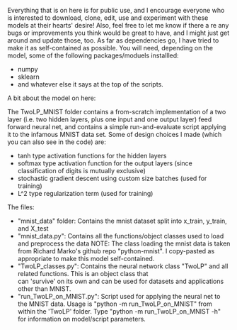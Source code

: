 Everything that is on here is for public use, and I encourage everyone who is interested to download, clone, edit, use and
experiment with these models at their hearts' desire! Also, feel free to let me know if there a re any bugs or improvements you
think would be great to have, and I might just get around and update those, too.
As far as dependencies go, I have tried to make it as self-contained as possible. You will need, depending on the model, some of the following packages/moduels installled:

- numpy
- sklearn
- and whatever else it says at the top of the scripts.

A bit about the model on here:

The TwoLP_MNIST folder contains a from-scratch implementation of a two layer (i.e. two hidden layers, plus one input and one output layer) feed forward neural net, and contains a simple run-and-evaluate script applying it to the infamous MNIST data set. Some of design choices I made (which you can also see in the code) are:

- tanh type activation functions for the hidden layers
- softmax type activation function for the output layers (since classification of digits is mutually exclusive)
- stochastic gradient descent using custom size batches (used for training)
- L^2 type regularization term (used for training)

The files:

- "mnist_data" folder:          Contains the mnist dataset split into x_train, y_train, and X_test
- "mnist_data.py":          Contains all the functions/object classes used to load and preprocess the data
                            NOTE: The class loading the mnist data is taken from Richard Marko's github repo "python-mnist".
                            I copy-pasted as appropriate to make this model self-contained.
- "TwoLP_classes.py":       Contains the neural network class "TwoLP" and all related functions. This is an object class that                                 
                                can 'survive' on its own and can be used for datasets and applications other than MNIST.
- "run_TwoLP_on_MNIST.py":  Script used for applying the neural net to the MNIST data. Usage is
                                 "python -m run_TwoLP_on_MNIST" from within the 'TwoLP' folder. Type
                                 "python -m run_TwoLP_on_MNIST -h" for information on model/script parameters.
